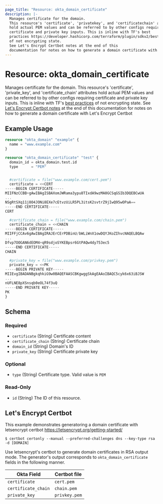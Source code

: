 ```yaml
---
page_title: "Resource: okta_domain_certificate"
description: |-
  Manages certificate for the domain.
  This resource's 'certificate', 'privatekey', and 'certificatechain' attributes
  hold actual PEM values and can be referred to by other configs requiring
  certificate and private key inputs. This is inline with TF's best
  practices https://developer.hashicorp.com/terraform/plugin/sdkv2/best-practices/sensitive-state#don-t-encrypt-state
  of not encrypting state.
  See Let's Encrypt Certbot notes at the end of this
  documentation for notes on how to generate a domain certificate with Let's Encrypt Certbot
---
```


# Resource: okta_domain_certificate

Manages certificate for the domain.
This resource's 'certificate', 'private_key', and 'certificate_chain' attributes
hold actual PEM values and can be referred to by other configs requiring
certificate and private key inputs. This is inline with TF's [best
practices](https://developer.hashicorp.com/terraform/plugin/sdkv2/best-practices/sensitive-state#don-t-encrypt-state)
of not encrypting state.
See [Let's Encrypt Certbot notes](#lets-encrypt-certbot) at the end of this
documentation for notes on how to generate a domain certificate with Let's Encrypt Certbot

## Example Usage

```terraform
resource "okta_domain" "example" {
  name = "www.example.com"
}

resource "okta_domain_certificate" "test" {
  domain_id = okta_domain.test.id
  type      = "PEM"


  #certificate = file("www.example.com/cert.pem")
  certificate = <<CERT
-----BEGIN CERTIFICATE-----
MIIFNzCCBB+gAwIBAgISBAXomJWRama3ypu8TIxdA9wzMA0GCSqGSIb3DQEBCwUA
...
NSgRtSXq11j8O4JONi8EXe7cEtvzUiLR5PL3itsK2svtrZ9jIwQ95wOPaA==
-----END CERTIFICATE-----
CERT

  #certificate_chain = file("www.example.com/chain.pem")
  certificate_chain = <<CHAIN
-----BEGIN CERTIFICATE-----
MIIFFjCCAv6gAwIBAgIRAJErCErPDBinU/bWLiWnX1owDQYJKoZIhvcNAQELBQAw
...
Dfvp7OOGAN6dEOM4+qR9sdjoSYKEBpsr6GtPAQw4dy753ec5
-----END CERTIFICATE-----
CHAIN

  #private_key = file("www.example.com/privkey.pem")
  private_key = <<PK
-----BEGIN PRIVATE KEY-----
MIIEvgIBADANBgkqhkiG9w0BAQEFAASCBKgwggSkAgEAAoIBAQC5cyk6x63iBJSW
...
nUFLNE8pXSnsqb0eOL74f3uQ
-----END PRIVATE KEY-----
PK
}
```

<!-- schema generated by tfplugindocs -->
## Schema

### Required

- `certificate` (String) Certificate content
- `certificate_chain` (String) Certificate chain
- `domain_id` (String) Domain's ID
- `private_key` (String) Certificate private key

### Optional

- `type` (String) Certificate type. Valid value is `PEM`

### Read-Only

- `id` (String) The ID of this resource.



## Let's Encrypt Certbot

This example demonstrates generatoring a domain certificate with letsencrypt
certbot https://letsencrypt.org/getting-started/

```
$ certbot certonly --manual --preferred-challenges dns --key-type rsa -d [DOMAIN]
```

Use letsencrypt's certbot to generate domain certificates in RSA output mode.
The generator's output corresponds to `okta_domain_certificate` fields in the
following manner.

Okta Field          | Certbot file
--------------------|--------------
`certificate`       | `cert.pem`
`certificate_chain` | `chain.pem`
`private_key`       | `privkey.pem`